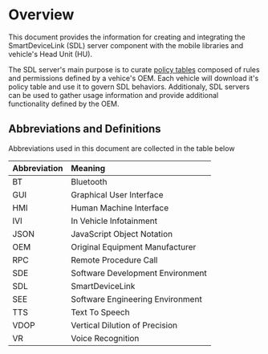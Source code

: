 # Overview
This document provides the information for creating and integrating the SmartDeviceLink (SDL) server component with the mobile libraries and vehicle's Head Unit (HU).

The SDL server's main purpose is to curate [policy tables](policytable) composed of rules and permissions defined by a vehice's OEM.  Each vehicle will download it's policy table and use it to govern SDL behaviors.  Additionaly, SDL servers can be used to gather usage information and provide additional functionality defined by the OEM.

## Abbreviations and Definitions
Abbreviations used in this document are collected in the table below

| Abbreviation | Meaning     |
| :------------- | :------------- |
|BT|Bluetooth|
|GUI|Graphical User Interface|
|HMI|Human Machine Interface|
|IVI|In Vehicle Infotainment|
|JSON|JavaScript Object Notation|
|OEM|Original Equipment Manufacturer|
|RPC|Remote Procedure Call|
|SDE|Software Development Environment|
|SDL|SmartDeviceLink|
|SEE|Software Engineering Environment|
|TTS|Text To Speech|
|VDOP|Vertical Dilution of Precision|
|VR|Voice Recognition|